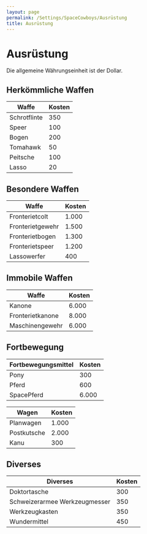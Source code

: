 ```yaml
---
layout: page
permalink: /Settings/SpaceCowboys/Ausrüstung
title: Ausrüstung
---
```


# Ausrüstung

Die allgemeine Währungseinheit ist der Dollar.

## Herkömmliche Waffen

<table>
<thead>
<tr><th>Waffe</th><th>Kosten</th></tr>
</thead>
<tbody>
<tr><td>Schrotflinte</td><td>350</td></tr>
<tr><td>Speer</td><td>100</td></tr>
<tr><td>Bogen</td><td>200</td></tr>
<tr><td>Tomahawk</td><td>50</td></tr>
<tr><td>Peitsche</td><td>100</td></tr>
<tr><td>Lasso</td><td>20</td></tr>
</tbody>
</table>

## Besondere Waffen

<table>
<thead>
<tr><th>Waffe</th><th>Kosten</th></tr>
</thead>
<tbody>
<tr><td>Fronterietcolt</td><td>1.000</td></tr>
<tr><td>Fronterietgewehr</td><td>1.500</td></tr>
<tr><td>Fronterietbogen</td><td>1.300</td></tr>
<tr><td>Fronterietspeer</td><td>1.200</td></tr>
<tr><td>Lassowerfer</td><td>400</td></tr>
</tbody>
</table>

## Immobile Waffen

<table>
<thead>
<tr><th>Waffe</th><th>Kosten</th></tr>
</thead>
<tbody>
<tr><td>Kanone</td><td>6.000</td></tr>
<tr><td>Fronterietkanone</td><td>8.000</td></tr>
<tr><td>Maschinengewehr</td><td>6.000</td></tr>
</tbody>
</table>

## Fortbewegung

<table>
<thead>
<tr><th>Fortbewegungsmittel</th><th>Kosten</th></tr>
</thead>
<tbody>
<tr><td>Pony</td><td>300</td></tr>
<tr><td>Pferd</td><td>600</td></tr>
<tr><td>SpacePferd</td><td>6.000</td></tr>
</tbody>
</table>
<table>
<thead>
<tr><th>Wagen</th><th>Kosten</th></tr>
</thead>
<tbody>
<tr><td>Planwagen</td><td>1.000</td></tr>
<tr><td>Postkutsche</td><td>2.000</td></tr>
<tr><td>Kanu</td><td>300</td></tr>
</tbody>
</table>

## Diverses

<table>
<thead>
<tr><th>Diverses</th><th>Kosten</th></tr>
</thead>
<tbody>
<tr><td>Doktortasche</td><td>300</td></tr>
<tr><td>Schweizerarmee Werkzeugmesser</td><td>350</td></tr>
<tr><td>Werkzeugkasten</td><td>350</td></tr>
<tr><td>Wundermittel</td><td>450</td></tr>
</tbody>
</table>
